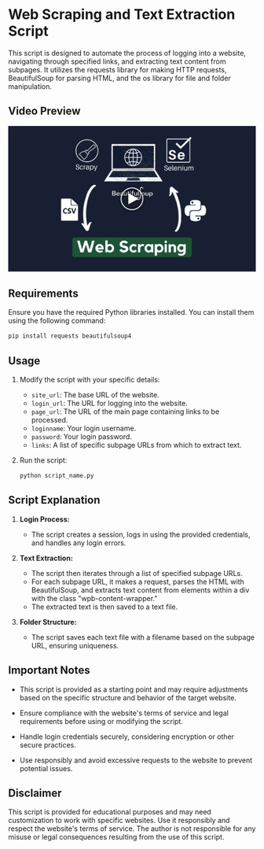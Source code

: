 # Web Scraping and Text Extraction Script

This script is designed to automate the process of logging into a website, navigating through specified links, and extracting text content from subpages. It utilizes the requests library for making HTTP requests, BeautifulSoup for parsing HTML, and the os library for file and folder manipulation.

## Video Preview

[![Video Preview](https://github.com/DevRex-0201/Project-Images/blob/main/video%20preview/Py-TextContent-WebScraper.png)](https://drive.google.com/file/d/13BddvUnbY034azQJGQ2FwnxFBIpwR8yT/view?usp=drive_link)

## Requirements

Ensure you have the required Python libraries installed. You can install them using the following command:

```bash
pip install requests beautifulsoup4
```

## Usage

1. Modify the script with your specific details:

   - `site_url`: The base URL of the website.
   - `login_url`: The URL for logging into the website.
   - `page_url`: The URL of the main page containing links to be processed.
   - `loginname`: Your login username.
   - `password`: Your login password.
   - `links`: A list of specific subpage URLs from which to extract text.

2. Run the script:

   ```bash
   python script_name.py
   ```

## Script Explanation

1. **Login Process:**
   - The script creates a session, logs in using the provided credentials, and handles any login errors.

2. **Text Extraction:**
   - The script then iterates through a list of specified subpage URLs.
   - For each subpage URL, it makes a request, parses the HTML with BeautifulSoup, and extracts text content from elements within a div with the class "wpb-content-wrapper."
   - The extracted text is then saved to a text file.

3. **Folder Structure:**
   - The script saves each text file with a filename based on the subpage URL, ensuring uniqueness.

## Important Notes

- This script is provided as a starting point and may require adjustments based on the specific structure and behavior of the target website.

- Ensure compliance with the website's terms of service and legal requirements before using or modifying the script.

- Handle login credentials securely, considering encryption or other secure practices.

- Use responsibly and avoid excessive requests to the website to prevent potential issues.

## Disclaimer

This script is provided for educational purposes and may need customization to work with specific websites. Use it responsibly and respect the website's terms of service. The author is not responsible for any misuse or legal consequences resulting from the use of this script.
